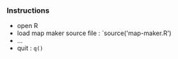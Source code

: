 ### Instructions

- open R
- load map maker source file : `source('map-maker.R')
- ...
- quit : `q()`
